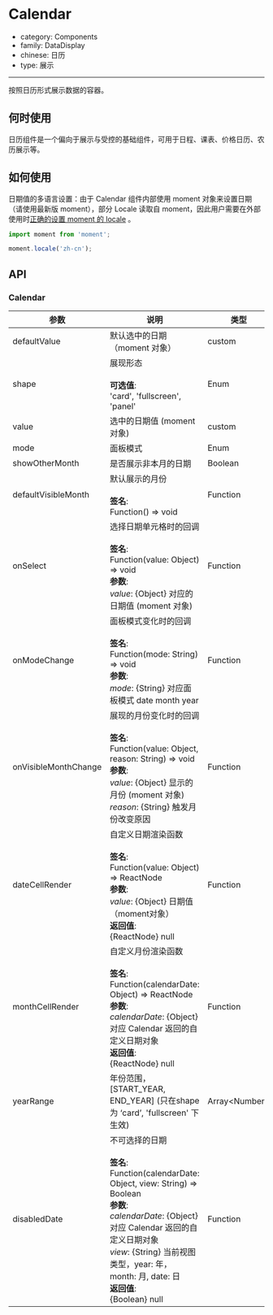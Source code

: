 # Calendar

-   category: Components
-   family: DataDisplay
-   chinese: 日历
-   type: 展示

---

按照日历形式展示数据的容器。

## 何时使用

日历组件是一个偏向于展示与受控的基础组件，可用于日程、课表、价格日历、农历展示等。

## 如何使用

日期值的多语言设置：由于 Calendar 组件内部使用 moment 对象来设置日期（请使用最新版 moment），部分 Locale 读取自 moment，因此用户需要在外部使用时[正确的设置 moment 的 locale](http://momentjs.cn/docs/#/i18n/changing-locale/) 。

```js
import moment from 'moment';

moment.locale('zh-cn');
```

## API

### Calendar

| 参数                   | 说明                                                                                                                                                                                                                                      | 类型               | 默认值                   |
| -------------------- | --------------------------------------------------------------------------------------------------------------------------------------------------------------------------------------------------------------------------------------- | ---------------- | --------------------- |
| defaultValue         | 默认选中的日期（moment 对象）                                                                                                                                                                                                                      | custom           | -                     |
| shape                | 展现形态<br><br>**可选值**:<br>'card', 'fullscreen', 'panel'                                                                                                                                                                                   | Enum             | 'fullscreen'          |
| value                | 选中的日期值 (moment 对象)                                                                                                                                                                                                                      | custom           | -                     |
| mode                 | 面板模式                                                                                                                                                                                                                                    | Enum             | -                     |
| showOtherMonth       | 是否展示非本月的日期                                                                                                                                                                                                                              | Boolean          | true                  |
| defaultVisibleMonth  | 默认展示的月份<br><br>**签名**:<br>Function() => void                                                                                                                                                                                            | Function         | -                     |
| onSelect             | 选择日期单元格时的回调<br><br>**签名**:<br>Function(value: Object) => void<br>**参数**:<br>_value_: {Object} 对应的日期值 (moment 对象)                                                                                                                        | Function         | func.noop             |
| onModeChange         | 面板模式变化时的回调<br><br>**签名**:<br>Function(mode: String) => void<br>**参数**:<br>_mode_: {String} 对应面板模式 date month year                                                                                                                       | Function         | func.noop             |
| onVisibleMonthChange | 展现的月份变化时的回调<br><br>**签名**:<br>Function(value: Object, reason: String) => void<br>**参数**:<br>_value_: {Object} 显示的月份 (moment 对象)<br>_reason_: {String} 触发月份改变原因                                                                          | Function         | func.noop             |
| dateCellRender       | 自定义日期渲染函数<br><br>**签名**:<br>Function(value: Object) => ReactNode<br>**参数**:<br>_value_: {Object} 日期值（moment对象）<br>**返回值**:<br>{ReactNode} null<br>                                                                                      | Function         | value => value.date() |
| monthCellRender      | 自定义月份渲染函数<br><br>**签名**:<br>Function(calendarDate: Object) => ReactNode<br>**参数**:<br>_calendarDate_: {Object} 对应 Calendar 返回的自定义日期对象<br>**返回值**:<br>{ReactNode} null<br>                                                               | Function         | -                     |
| yearRange            | 年份范围，[START_YEAR, END_YEAR] \(只在shape 为 ‘card’, 'fullscreen' 下生效)                                                                                                                                                                       | Array&lt;Number> | -                     |
| disabledDate         | 不可选择的日期<br><br>**签名**:<br>Function(calendarDate: Object, view: String) => Boolean<br>**参数**:<br>_calendarDate_: {Object} 对应 Calendar 返回的自定义日期对象<br>_view_: {String} 当前视图类型，year: 年， month: 月, date: 日<br>**返回值**:<br>{Boolean} null<br> | Function         | -                     |
